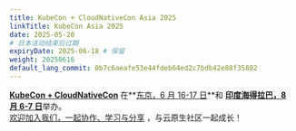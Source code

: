 ```yaml
---
title: KubeCon + CloudNativeCon Asia 2025
linkTitle: KubeCon Asia 2025
date: 2025-05-20
# 日本活动结束后过期
expiryDate: 2025-06-18 # 保留
weight: 20250616
default_lang_commit: 0b7c6aeafe53e44fdeb64ed2c7bdb42e88f35802
---
```


<i class="fas fa-bullhorn"></i> [**KubeCon + CloudNativeCon**][kubecon]
在**<span class="text-nowrap">[东京，6 月 16-17 日][LF-Japan]</span>**和
[**印度海得拉巴，8 月 6-7 日**][LF-India]举办。
<span class="d-none d-md-inline"><br></span>[欢迎加入我们，一起协作、学习与分享][blog]
<span class="d-none d-sm-inline">，与云原生社区一起成长</span>！

[blog]: /blog/2025/kubecon-japan/
[kubecon]: https://www.cncf.io/kubecon-cloudnativecon-events
[LF-Japan]: https://events.linuxfoundation.org/kubecon-cloudnativecon-japan/register/?utm_source=opentelemetry&utm_medium=all&utm_campaign=KubeCon-Japan-2025&utm_content=slim-banner
[LF-India]: https://events.linuxfoundation.org/kubecon-cloudnativecon-india/register/?utm_source=opentelemetry&utm_medium=all&utm_campaign=KubeCon-India-2025&utm_content=slim-banner
